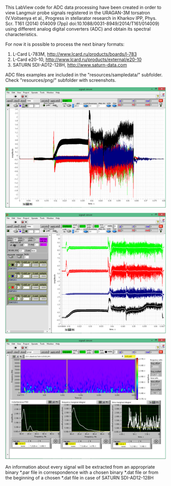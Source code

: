 This LabView code for ADC data processing have been created
in order to view Langmuir probe signals registered in the URAGAN-3M torsatron
(V.Voitsenya et al., Progress in stellarator research in Kharkov IPP,
Phys. Scr. T161 (2014) 014009 (7pp) doi:10.1088/0031-8949/2014/T161/014009)
using different analog digital converters (ADC)
and obtain its spectral characteristics.

For now it is possible to process the next binary formats:

1. L-Card L-783M, http://www.lcard.ru/products/boards/l-783
2. L-Card e20-10, http://www.lcard.ru/products/external/e20-10
3. SATURN SDI-AD12-128H, http://www.saturn-data.com

ADC files examples are included in the "resources/sampledata/" subfolder.
Check "resources/png/" subfolder with screenshots.

![rawdata](resources/png/3.png)

![polynomialfitting](resources/png/4.png)

![spectrogram](resources/png/12.png)

An information about every signal will be extracted from an appropriate
binary *.par file  in correspondence with a chosen binary *.dat file
or from the beginning of a chosen *.dat file in case of SATURN SDI-AD12-128H


